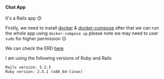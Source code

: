 #### Chat App
It's a Rails app :blush:

Firstly, we need to install [docker](https://docs.docker.com/install/linux/docker-ce/ubuntu/ "https://docs.docker.com/install/linux/docker-ce/ubuntu/") & [docker-compose](https://docs.docker.com/compose/install/ "https://docs.docker.com/compose/install/") after that we can run the whole app using `docker-compose up` please note we may need to user `sudo` for higher permission :wink:

We can check the ERD [here](https://bitbucket.org/abdallahokasha/chat_app/src/master/ChatApp_ERD.pdf "https://bitbucket.org/abdallahokasha/chat_app/src/master/ChatApp_ERD.pdf")

I am using the following versions of Ruby and Rails
```
Rails version: 5.2.3
Ruby version: 2.5.1 (x86_64-linux)
```